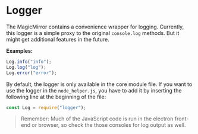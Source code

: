 # Logger

The MagicMirror contains a convenience wrapper for logging. Currently, this
logger is a simple proxy to the original `console.log` methods. But it might get
additional features in the future.

**Examples:**

```javascript
Log.info("info");
Log.log("log");
Log.error("error");
```

By default, the logger is only available in the core module file. If you want to
use the logger in the `node_helper.js`, you have to add it by inserting the
following line at the beginning of the file:

```javascript
const Log = require("logger");
```
> Remember: Much of the JavaScript code is run in the electron front-end
> or browser, so check the those consoles for log output as well.
